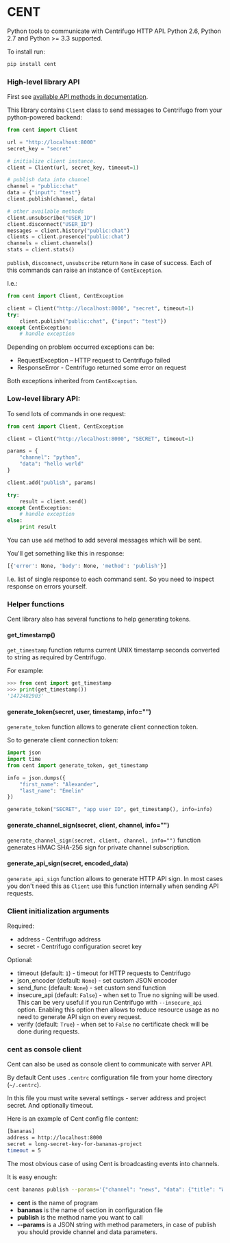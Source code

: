 CENT
====

Python tools to communicate with Centrifugo HTTP API. Python 2.6, Python 2.7 and Python >= 3.3 supported.

To install run:

```bash
pip install cent
```

### High-level library API

First see [available API methods in documentation](https://fzambia.gitbooks.io/centrifugal/content/server/api.html).

This library contains `Client` class to send messages to Centrifugo from your python-powered backend:

```python
from cent import Client

url = "http://localhost:8000"
secret_key = "secret"

# initialize client instance.
client = Client(url, secret_key, timeout=1)

# publish data into channel
channel = "public:chat"
data = {"input": "test"}
client.publish(channel, data)

# other available methods
client.unsubscribe("USER_ID")
client.disconnect("USER_ID")
messages = client.history("public:chat")
clients = client.presence("public:chat")
channels = client.channels()
stats = client.stats()
```

`publish`, `disconnect`, `unsubscribe` return `None` in case of success. Each of this commands can
raise an instance of `CentException`.

I.e.:

```python
from cent import Client, CentException

client = Client("http://localhost:8000", "secret", timeout=1)
try:
    client.publish("public:chat", {"input": "test"})
except CentException:
    # handle exception
```

Depending on problem occurred exceptions can be:

* RequestException – HTTP request to Centrifugo failed
* ResponseError - Centrifugo returned some error on request

Both exceptions inherited from `CentException`.


### Low-level library API:

To send lots of commands in one request:

```python
from cent import Client, CentException

client = Client("http://localhost:8000", "SECRET", timeout=1)

params = {
    "channel": "python",
    "data": "hello world"
}

client.add("publish", params)

try:
    result = client.send()
except CentException:
    # handle exception
else:
    print result
```

You can use `add` method to add several messages which will be sent.

You'll get something like this in response:

```bash
[{'error': None, 'body': None, 'method': 'publish'}]
```

I.e. list of single response to each command sent. So you need to inspect response on errors yourself.


### Helper functions

Cent library also has several functions to help generating tokens.

#### get_timestamp()

`get_timestamp` function returns current UNIX timestamp seconds converted to string as required by Centrifugo.

For example:

```python
>>> from cent import get_timestamp
>>> print(get_timestamp())
'1472482903'
```

#### generate_token(secret, user, timestamp, info="")

`generate_token` function allows to generate client connection token.

So to generate client connection token:

```python
import json
import time
from cent import generate_token, get_timestamp

info = json.dumps({
    "first_name": "Alexander",
    "last_name": "Emelin"
})

generate_token("SECRET", "app user ID", get_timestamp(), info=info)
```

#### generate_channel_sign(secret, client, channel, info="")

`generate_channel_sign(secret, client, channel, info="")` function generates HMAC SHA-256 sign for private
channel subscription.


#### generate_api_sign(secret, encoded_data)

`generate_api_sign` function allows to generate HTTP API sign. In most cases you don't need this as `Client`
use this function internally when sending API requests.


### Client initialization arguments

Required:

* address - Centrifugo address
* secret - Centrifugo configuration secret key

Optional:

* timeout (default: `1`) - timeout for HTTP requests to Centrifugo
* json_encoder (default: `None`) - set custom JSON encoder
* send_func (default: `None`) - set custom send function
* insecure_api (default: `False`) - when set to True no signing will be used. This can be very useful if you
    run Centrifugo with `--insecure_api` option. Enabling this option then allows to reduce resource usage as no need
    to generate API sign on every request.
* verify (default: `True`) - when set to `False` no certificate check will be done during requests.


### cent as console client

Cent can also be used as console client to communicate with server API.

By default Cent uses `.centrc` configuration file from your home directory (``~/.centrc``).

In this file you must write several settings - server address and project secret. And optionally timeout.

Here is an example of Cent config file content:

```bash
[bananas]
address = http://localhost:8000
secret = long-secret-key-for-bananas-project
timeout = 5
```

The most obvious case of using Cent is broadcasting events into channels.

It is easy enough:

```bash
cent bananas publish --params='{"channel": "news", "data": {"title": "World Cup 2018", "text": "some text..."}}'
```

- **cent** is the name of program
- **bananas** is the name of section in configuration file
- **publish** is the method name you want to call
- **--params** is a JSON string with method parameters, in case of publish you should provide channel and data parameters.




